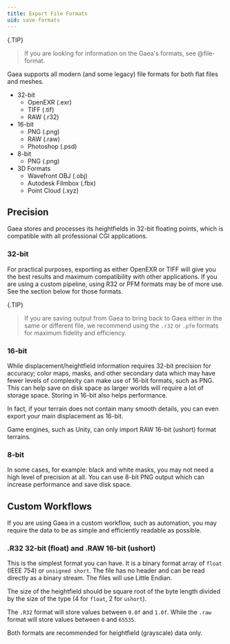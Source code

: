 ```yaml
---
title: Export File Formats
uid: save-formats
---
```


{.TIP}
> If you are looking for information on the Gaea's formats, see @file-format.

Gaea supports all modern (and some legacy) file formats for both flat files and meshes.

- 32-bit
   - OpenEXR (.exr)
   - TIFF (.tif)
   - RAW (.r32)
- 16-bit
   - PNG (.png)
   - RAW (.raw)
   - Photoshop (.psd)
- 8-bit
   - PNG (.png)
- 3D Formats
   - Wavefront OBJ (.obj)
   - Autodesk Filmbox (.fbx)
   - Point Cloud (.xyz)

## Precision

Gaea stores and processes its heightfields in 32-bit floating points, which is compatible with all professional CGI applications.

### 32-bit

For practical purposes, exporting as either OpenEXR or TIFF will give you the best results and maximum compatibility with other applications. If you are using a custom pipeline, using R32 or PFM formats may be of more use. See the section below for those formats.

{.TIP}
> If you are saving output from Gaea to bring back to Gaea either in the same or different file, we recommend using the `.r32` or `.pfm` formats for maximum fidelity and efficiency.

### 16-bit

While displacement/heightfield information requires 32-bit precision for accuracy; color maps, masks, and other secondary data which may have fewer levels of complexity can make use of 16-bit formats, such as PNG. This can help save on disk space as larger worlds will require a lot of storage space. Storing in 16-bit also helps performance.

In fact, if your terrain does not contain many smooth details, you can even export your main displacement as 16-bit.

Game engines, such as Unity, can only import RAW 16-bit (ushort) format terrains.

### 8-bit

In some cases, for example: black and white masks, you may not need a high level of precision at all. You can use 8-bit PNG output which can increase performance and save disk space.


## Custom Workflows

If you are using Gaea in a custom workflow, such as automation, you may require the data to be as simple and efficiently readable as possible.

### .R32 32-bit (float) and .RAW 16-bit (ushort)

This is the simplest format you can have. It is a binary format array of `float` (IEEE 754) or `unsigned short`. The file has no header and can be read directly as a binary stream. The files will use Little Endian.

The size of the heightfield should be square root of the byte length divided by the size of the type (4 for `float`, 2 for `ushort`).

The `.R32` format will store values between `0.0f` and `1.0f`. While the `.raw` format will store values between `0` and `65535`.

Both formats are recommended for heightfield (grayscale) data only.
